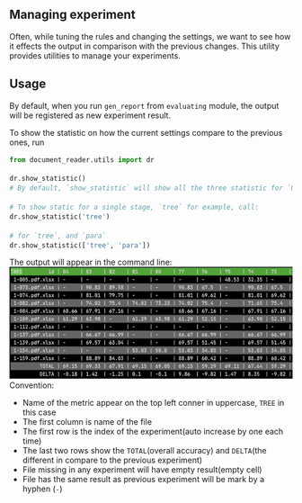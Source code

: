 Managing experiment
---
Often, while tuning the rules and changing the settings, we want to see how it effects the output in
comparison with the previous changes. This utility provides utilities to manage your experiments.


Usage
---
By default, when you run `gen_report` from `evaluating` module, the output will be registered as new
experiment result.

To show the statistic on how the current settings compare to the previous ones, run

```python
from document_reader.utils import dr

dr.show_statistic()
# By default, `show_statistic` will show all the three statistic for `OCR`, `para` and `tree`

# To show static for a single stage, `tree` for example, call:
dr.show_statistic('tree')

# for `tree`, and `para`
dr.show_statistic(['tree', 'para'])
```

The output will appear in the command line:
![Statistic on accuracy for building structure from document](.assets/img.png)
Convention:

- Name of the metric appear on the top left conner in uppercase, `TREE` in this case
- The first column is name of the file
- The first row is the index of the experiment(auto increase by one each time)
- The last two rows show the `TOTAL`(overall accuracy) and `DELTA`(the different in compare to the
  previous experiment)
- File missing in any experiment will have empty result(empty cell)
- File has the same result as previous experiment will be mark by a hyphen (`-`)
